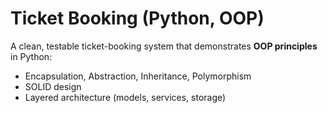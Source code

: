 # Ticket Booking (Python, OOP)

A clean, testable ticket-booking system that demonstrates **OOP principles** in Python:
- Encapsulation, Abstraction, Inheritance, Polymorphism
- SOLID design
- Layered architecture (models, services, storage)
